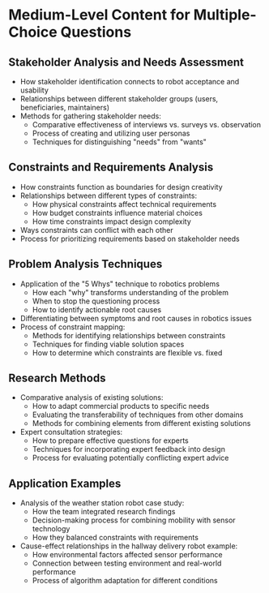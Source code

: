 # Medium-Level Content for Multiple-Choice Questions

## Stakeholder Analysis and Needs Assessment
- How stakeholder identification connects to robot acceptance and usability
- Relationships between different stakeholder groups (users, beneficiaries, maintainers)
- Methods for gathering stakeholder needs:
  - Comparative effectiveness of interviews vs. surveys vs. observation
  - Process of creating and utilizing user personas
  - Techniques for distinguishing "needs" from "wants"

## Constraints and Requirements Analysis
- How constraints function as boundaries for design creativity
- Relationships between different types of constraints:
  - How physical constraints affect technical requirements
  - How budget constraints influence material choices
  - How time constraints impact design complexity
- Ways constraints can conflict with each other
- Process for prioritizing requirements based on stakeholder needs

## Problem Analysis Techniques
- Application of the "5 Whys" technique to robotics problems
  - How each "why" transforms understanding of the problem
  - When to stop the questioning process
  - How to identify actionable root causes
- Differentiating between symptoms and root causes in robotics issues
- Process of constraint mapping:
  - Methods for identifying relationships between constraints
  - Techniques for finding viable solution spaces
  - How to determine which constraints are flexible vs. fixed

## Research Methods
- Comparative analysis of existing solutions:
  - How to adapt commercial products to specific needs
  - Evaluating the transferability of techniques from other domains
  - Methods for combining elements from different existing solutions
- Expert consultation strategies:
  - How to prepare effective questions for experts
  - Techniques for incorporating expert feedback into design
  - Process for evaluating potentially conflicting expert advice

## Application Examples
- Analysis of the weather station robot case study:
  - How the team integrated research findings
  - Decision-making process for combining mobility with sensor technology
  - How they balanced constraints with requirements
- Cause-effect relationships in the hallway delivery robot example:
  - How environmental factors affected sensor performance
  - Connection between testing environment and real-world performance
  - Process of algorithm adaptation for different conditions